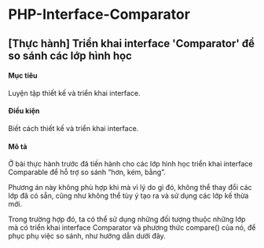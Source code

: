 # PHP-Interface-Comparator

## [Thực hành] Triển khai interface 'Comparator' để so sánh các lớp hình học

#### Mục tiêu
Luyện tập thiết kế và triển khai interface.

#### Điều kiện
Biết cách thiết kế và triển khai interface.

#### Mô tả
Ở bài thực hành trước đã tiến hành cho các lớp hình học triển khai interface Comparable để hỗ trợ so sánh “hơn, kém, bằng”.

Phương án này không phù hợp khi mà vì lý do gì đó, không thể thay đổi các lớp đã có sẵn, cũng như không thể tùy ý tạo ra và sử dụng các lớp kế thừa mới.

Trong trường hợp đó, ta có thể sử dụng những đối tượng thuộc những lớp mà có triển khai interface Comparator và phương thức compare() của nó, để phục phụ việc so sánh, như hướng dẫn dưới đây.

